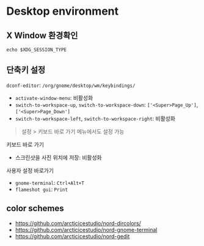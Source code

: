 # Desktop environment

## X Window 환경확인

`echo $XDG_SESSION_TYPE`

## 단축키 설정

`dconf-editor`: `/org/gnome/desktop/wm/keybindings/`

- `activate-window-menu`: 비활성화
- `switch-to-workspace-up`, `switch-to-workspace-down`: `['<Super>Page_Up']`, `['<Super>Page_Down']`
- `switch-to-workspace-left`, `switch-to-workspace-right`: 비활성화

> 설정 > 키보드 바로 가기 메뉴에서도 설정 가능

키보드 바로 가기

- 스크린샷을 사진 위치에 저장: 비활성화

사용자 설정 바로가기

- `gnome-terminal`: `Ctrl+Alt+T`
- `flameshot gui`: `Print`

## color schemes

- <https://github.com/arcticicestudio/nord-dircolors/>
- <https://github.com/arcticicestudio/nord-gnome-terminal>
- <https://github.com/arcticicestudio/nord-gedit>
